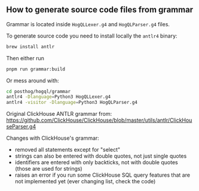 ## How to generate source code files from grammar

Grammar is located inside `HogQLLexer.g4` and `HogQLParser.g4` files.

To generate source code you need to install locally the `antlr4` binary:

```bash
brew install antlr
```

Then either run

```bash
pnpm run grammar:build
```

Or mess around with:

```bash
cd posthog/hogql/grammar
antlr4 -Dlanguage=Python3 HogQLLexer.g4
antlr4 -visitor -Dlanguage=Python3 HogQLParser.g4
```

Original ClickHouse ANTLR grammar from: https://github.com/ClickHouse/ClickHouse/blob/master/utils/antlr/ClickHouseParser.g4

Changes with ClickHouse's grammar:
- removed all statements except for "select"
- strings can also be entered with double quotes, not just single quotes
- identifiers are entered with only backticks, not with double quotes (those are used for strings) 
- raises an error if you run some ClickHouse SQL query features that are not implemented yet (ever changing list, check the code)
 